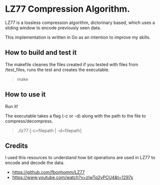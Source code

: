 # LZ77 Compression Algorithm.

LZ77 is a lossless compression algorithm, dictorinary based, which uses a sliding window to encode previously seen data.

This implementation is written in Go as an intention to improve my skills.

## How to build and test it

The makefile cleanes the files created if you tested with files from /test_files, runs the test and creates the executable.

> make

## How to use it

Run it!

The executable takes a flag (-c or -d) along with the path to the file to compress/decompress.

> ./lz77 [-c=filepath | -d=filepath]

## Credits

I used this resources to understand how bit operations are used in LZ77 to encode and decode the data.

- https://github.com/fbonhomm/LZ77
- https://www.youtube.com/watch?v=zIwTq2yPCU4&t=1297s